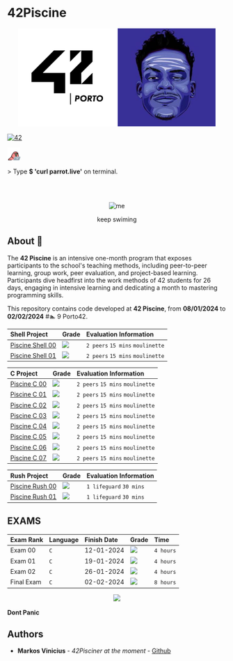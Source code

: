 # 42Piscine

<p align="center" >
		<img alt='42' src='./Images/42Banner.png'/>
    <img alt='42' src='./Images/Profile.jpeg' width="225"/>
</p>

<a href='https://profile.intra.42.fr/users/marsoare' target="_blank">
		<img alt='42' src='https://img.shields.io/badge/Porto-100000?style=flat-square&logo=42&logoColor=white&labelColor=000000&color=000000'/>
</a>
</p>
<a href="https://github.com/MarkosComK/42Piscine" target="_blank">
	<img width="30" src="https://raw.githubusercontent.com/ItsAnunesS/ItsAnunesS/main/src/img/parrots/laptop_parrot.gif">
</a> 
<p>
> Type <strong>$ 'curl parrot.live'</strong> on terminal.
</p>
<br>
<br>
<p align="center">
  <img alt="me" src="https://i.giphy.com/7DIF9HAz65YE8.webp">
</p>
<p align="center" >keep swiming</p>


##  About 🧐
The **42 Piscine** is an intensive one-month program that exposes participants to the school's teaching methods, including peer-to-peer learning, group work, peer evaluation, and project-based learning. Participants dive headfirst into the work methods of 42 students for 26 days, engaging in intensive learning and dedicating a month to mastering programming skills.

This repository contains code developed at **42 Piscine**, from **08/01/2024** to **02/02/2024** #🏊 9 Porto42.
<div align="center">

| Shell Project | Grade | Evaluation Information |
| :--- | :--- | :--- |
| [Piscine Shell 00](https://github.com/MarkosComK/42Piscine/tree/main/S00) | <img src="https://img.shields.io/badge/100%20%2F%20100-sucess"/> | `2 peers` `15 mins` `moulinette` |
| [Piscine Shell 01](https://github.com/MarkosComK/42Piscine/tree/main/S01) | <img src="https://img.shields.io/badge/70%20%2F%20100-success"/> | `2 peers` `15 mins` `moulinette` |

| C Project | Grade | Evaluation Information |
| :--- | :--- | :--- |
| [Piscine C 00](https://github.com/MarkosComK/42Piscine/tree/main/C00) | <img src="https://img.shields.io/badge/60%20%2F%20100-success"/> | `2 peers` `15 mins` `moulinette` |
| [Piscine C 01](https://github.com/MarkosComK/42Piscine/tree/main/C01) | <img src="https://img.shields.io/badge/100%20%2F%20100-success"/> | `2 peers` `15 mins` `moulinette` |
| [Piscine C 02](https://github.com/MarkosComK/42Piscine/tree/main/C02) | <img src="https://img.shields.io/badge/55%20%2F%20100-success"/> | `2 peers` `15 mins` `moulinette` |
| [Piscine C 03](https://github.com/MarkosComK/42Piscine/tree/main/C03) | <img src="https://img.shields.io/badge/100%20%2F%20100-success"/> | `2 peers` `15 mins` `moulinette` |
| [Piscine C 04](https://github.com/MarkosComK/42Piscine/tree/main/C04) | <img src="https://img.shields.io/badge/50%20%2F%20100-success"/> | `2 peers` `15 mins` `moulinette` |
| [Piscine C 05](https://github.com/MarkosComK/42Piscine/tree/main/C05)| <img src="https://img.shields.io/badge/80%20%2F%20100-success"/> | `2 peers` `15 mins` `moulinette` |
| [Piscine C 06](https://github.com/MarkosComK/42Piscine/tree/main/C06)| <img src="https://img.shields.io/badge/100%20%2F%20100-success"/> | `2 peers` `15 mins` `moulinette` |
| [Piscine C 07](https://github.com/MarkosComK/42Piscine/tree/main/C07) | <img src="https://img.shields.io/badge/60%20%2F%20100-success"/> | `2 peers` `15 mins` `moulinette` |

| Rush Project | Grade | Evaluation Information |
| :--- | :--- | :--- |
| [Piscine Rush 00](https://github.com/jotavare/42-piscine/tree/main/piscine/C%20Piscine%20Rush%2000) | <img src="https://img.shields.io/badge/score-00%20%2F%20100-red"/> | `1 lifeguard` `30 mins` |
| [Piscine Rush 01](https://github.com/jotavare/42-piscine/tree/main/piscine/C%20Piscine%20Rush%2001) | <img src="https://img.shields.io/badge/score-00%20%2F%20100-red"/> | `1 lifeguard` `30 mins` |

</div>

## EXAMS
<div align="center">

| Exam Rank | Language | Finish Date | Grade | Time |
| :--- | :--- | :--- | :--- | :--- |
| Exam 00 | `C` | 12-01-2024 | <img src="https://img.shields.io/badge/40%20%2F%20100%20%E2%98%85-sucess"/> | `4 hours` |
| Exam 01 | `C` | 19-01-2024 | <img src="https://img.shields.io/badge/100%20%2F%20100%20%E2%98%85-sucess"/> | `4 hours` |
| Exam 02 | `C` | 26-01-2024 | <img src="https://img.shields.io/badge/40%20%2F%20100%20%E2%98%85-sucess"/> | `4 hours` |
| Final Exam | `C` | 02-02-2024 | <img src="https://img.shields.io/badge/00%20%2F%20100%20%E2%98%85-sucess"/> | `8 hours` |

</div>
<p align="center" >
  <img src="https://www.reactiongifs.com/r/2013/07/running.gif">
</p>

**Dont Panic**

## Authors

  - **Markos Vinicius** - *42Pisciner at the moment* -
    [Github](https://github.com/MarkosComK)
